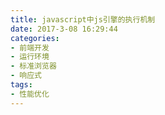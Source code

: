 ```yaml
---
title: javascript中js引擎的执行机制
date: 2017-3-08 16:29:44
categories:
- 前端开发
- 运行环境
- 标准浏览器
- 响应式
tags:
- 性能优化
---
```

